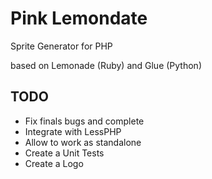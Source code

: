Pink Lemondate
=============

Sprite Generator for PHP

based on Lemonade (Ruby) and Glue (Python)


TODO
-------
* Fix finals bugs and complete
* Integrate with LessPHP
* Allow to work as standalone
* Create a Unit Tests
* Create a Logo